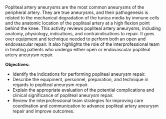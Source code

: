 Popliteal artery aneurysms are the most common aneurysms of the peripheral artery. They are true aneurysms, and their pathogenesis is related to the mechanical degradation of the tunica media by immune cells and the anatomic location of the popliteal artery at a high flexion point behind the knee. This activity reviews popliteal artery aneurysms, including anatomy, physiology, indications, and contraindications to repair. It goes over equipment and technique needed to perform both an open and endovascular repair. It also highlights the role of the interprofessional team in treating patients who undergo either open or endovascular popliteal artery aneurysm repair.

**Objectives:**
- Identify the indications for performing popliteal aneurysm repair.
- Describe the equipment, personnel, preparation, and technique in regards to popliteal aneurysm repair.
- Explain the appropriate evaluation of the potential complications and clinical significance of popliteal aneurysm repair.
- Review the interprofessional team strategies for improving care coordination and communication to advance popliteal artery aneurysm repair and improve outcomes.